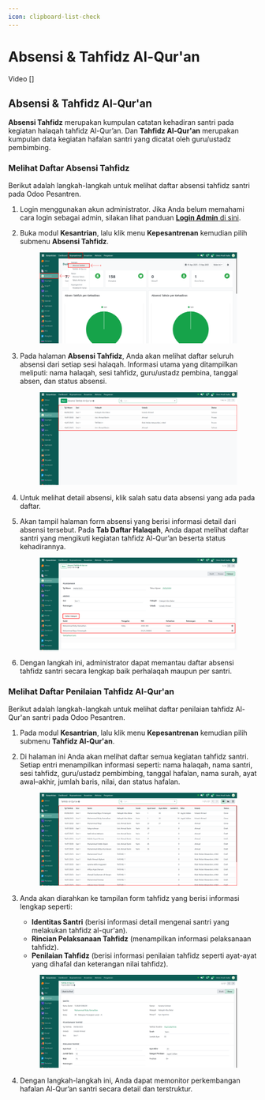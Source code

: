 ```yaml
---
icon: clipboard-list-check
---
```


# Absensi & Tahfidz Al-Qur'an

Video \[]

## Absensi & Tahfidz Al-Qur'an

**Absensi Tahfidz** merupakan kumpulan catatan kehadiran santri pada kegiatan halaqah tahfidz Al-Qur’an. Dan **Tahfidz Al-Qur'an** merupakan kumpulan data kegiatan hafalan santri yang dicatat oleh guru/ustadz pembimbing.

### Melihat Daftar Absensi Tahfidz

Berikut adalah langkah-langkah untuk melihat daftar absensi tahfidz santri pada Odoo Pesantren.

1. Login menggunakan akun administrator. Jika Anda belum memahami cara login sebagai admin, silakan lihat panduan [**Login Admin** di sini](../../../panduan-login/login-admin.md).
2.  Buka modul **Kesantrian**, lalu klik menu **Kepesantrenan** kemudian pilih submenu **Absensi Tahfidz**.

    <figure><img src="../../../.gitbook/assets/images-624 (1).png" alt=""><figcaption></figcaption></figure>


3.  Pada halaman **Absensi Tahfidz**, Anda akan melihat daftar seluruh absensi dari setiap sesi halaqah. Informasi utama yang ditampilkan meliputi: nama halaqah, sesi tahfidz, guru/ustadz pembina, tanggal absen, dan status absensi.

    <figure><img src="../../../.gitbook/assets/images-625 (1).png" alt=""><figcaption></figcaption></figure>


4. Untuk melihat detail absensi, klik salah satu data absensi yang ada pada daftar.
5.  Akan tampil halaman form absensi yang berisi informasi detail dari absensi tersebut. Pada **Tab Daftar Halaqah**, Anda dapat melihat daftar santri yang mengikuti kegiatan tahfidz Al-Qur’an beserta status kehadirannya.

    <figure><img src="../../../.gitbook/assets/images-628.png" alt=""><figcaption></figcaption></figure>


6. Dengan langkah ini, administrator dapat memantau daftar absensi tahfidz santri secara lengkap baik perhalaqah maupun per santri.

### Melihat Daftar Penilaian Tahfidz Al-Qur'an

Berikut adalah langkah-langkah untuk melihat daftar penilaian tahfidz Al-Qur'an santri pada Odoo Pesantren.

1. Pada modul **Kesantrian**, lalu klik menu **Kepesantrenan** kemudian pilih submenu **Tahfidz Al-Qur'an**.
2.  Di halaman ini Anda akan melihat daftar semua kegiatan tahfidz santri. Setiap entri menampilkan informasi seperti: nama halaqah, nama santri, sesi tahfidz, guru/ustadz pembimbing, tanggal hafalan, nama surah, ayat awal–akhir, jumlah baris, nilai, dan status hafalan.

    <figure><img src="../../../.gitbook/assets/images-630 (1).png" alt=""><figcaption></figcaption></figure>


3.  Anda akan diarahkan ke tampilan form tahfidz yang berisi informasi lengkap seperti:

    * **Identitas Santri** (berisi informasi detail mengenai santri yang melakukan tahfidz al-qur'an).
    * **Rincian Pelaksanaan Tahfidz** (menampilkan informasi pelaksanaan tahfidz).
    * **Penilaian Tahfidz** (berisi informasi penilaian tahfidz seperti ayat-ayat yang dihafal dan keterangan nilai tahfidz).

    <figure><img src="../../../.gitbook/assets/images-633 (5).png" alt=""><figcaption></figcaption></figure>


4. Dengan langkah-langkah ini, Anda dapat memonitor perkembangan hafalan Al-Qur’an santri secara detail dan terstruktur.
